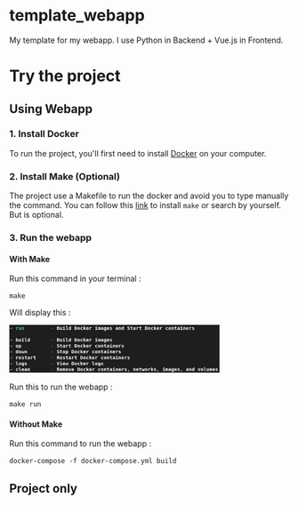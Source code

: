 # template_webapp
My template for my webapp. I use Python in Backend + Vue.js in Frontend.

# Try the project

## Using Webapp

### 1. Install Docker

To run the project, you'll first need to install [Docker](https://docs.docker.com/engine/install/) on your computer.

### 2. Install Make (Optional)

The project use a Makefile to run the docker and avoid you to type manually the command. You can follow this [link](https://www.gnu.org/software/make/#download) to install `make` or search by yourself. But is optional.

### 3. Run the webapp
#### With Make
Run this command in your terminal :
```
make
```
Will display this :

<img src="/gitimages/make_output.png" width="75%">

Run this to run the webapp :
```
make run
```

#### Without Make
Run this command to run the webapp :
```
docker-compose -f docker-compose.yml build
```

## Project only


<!-- ## Todo-list
- [ ] Update current and project README.md.
- [x] Change colors Host link in display_project
- [x] Download project link?
- [x] Computorv1 -> Project_name in frontend/app/.../HomeView.vue
- [x] Use Args in Dockerfile
- [x] Add colors to Makefile -->
